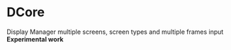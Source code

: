 # DCore
 Display Manager multiple screens, screen types and multiple frames input
 **Experimental work**
